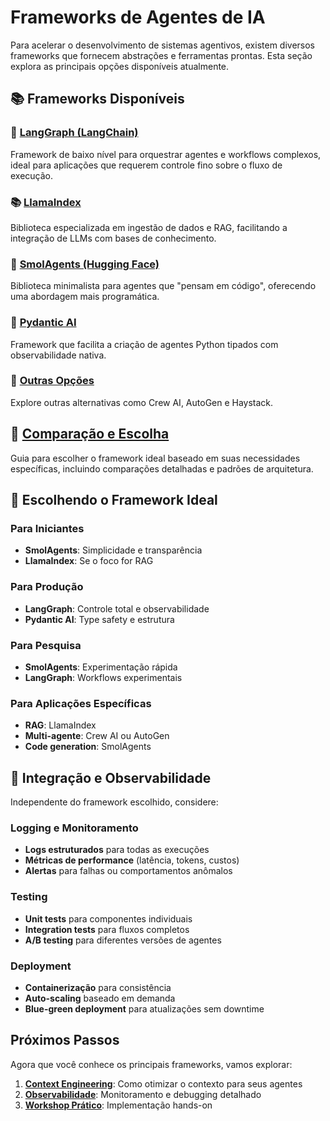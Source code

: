 # Frameworks de Agentes de IA

Para acelerar o desenvolvimento de sistemas agentivos, existem diversos frameworks que fornecem abstrações e ferramentas prontas. Esta seção explora as principais opções disponíveis atualmente.

## 📚 Frameworks Disponíveis

### 🔗 [LangGraph (LangChain)](langgraph.md)

Framework de baixo nível para orquestrar agentes e workflows complexos, ideal para aplicações que requerem controle fino sobre o fluxo de execução.

### 📚 [LlamaIndex](llamaindex.md)

Biblioteca especializada em ingestão de dados e RAG, facilitando a integração de LLMs com bases de conhecimento.

### 🐍 [SmolAgents (Hugging Face)](smolagents.md)

Biblioteca minimalista para agentes que "pensam em código", oferecendo uma abordagem mais programática.

### 🔧 [Pydantic AI](pydantic-ai.md)

Framework que facilita a criação de agentes Python tipados com observabilidade nativa.

### 🧩 [Outras Opções](other-frameworks.md)

Explore outras alternativas como Crew AI, AutoGen e Haystack.

## 🎯 [Comparação e Escolha](index.md)

Guia para escolher o framework ideal baseado em suas necessidades específicas, incluindo comparações detalhadas e padrões de arquitetura.

## 🚀 Escolhendo o Framework Ideal

### Para Iniciantes

- **SmolAgents**: Simplicidade e transparência
- **LlamaIndex**: Se o foco for RAG

### Para Produção

- **LangGraph**: Controle total e observabilidade
- **Pydantic AI**: Type safety e estrutura

### Para Pesquisa

- **SmolAgents**: Experimentação rápida
- **LangGraph**: Workflows experimentais

### Para Aplicações Específicas

- **RAG**: LlamaIndex
- **Multi-agente**: Crew AI ou AutoGen
- **Code generation**: SmolAgents

## 🔧 Integração e Observabilidade

Independente do framework escolhido, considere:

### Logging e Monitoramento

- **Logs estruturados** para todas as execuções
- **Métricas de performance** (latência, tokens, custos)
- **Alertas** para falhas ou comportamentos anômalos

### Testing

- **Unit tests** para componentes individuais
- **Integration tests** para fluxos completos
- **A/B testing** para diferentes versões de agentes

### Deployment

- **Containerização** para consistência
- **Auto-scaling** baseado em demanda
- **Blue-green deployment** para atualizações sem downtime

## Próximos Passos

Agora que você conhece os principais frameworks, vamos explorar:

1. **[Context Engineering](../context-engineering.md)**: Como otimizar o contexto para seus agentes
2. **[Observabilidade](../observability/index.md)**: Monitoramento e debugging detalhado
3. **[Workshop Prático](../../workshop/index.md)**: Implementação hands-on
